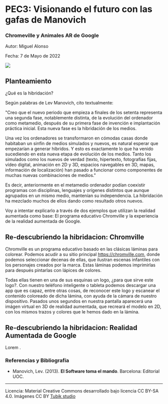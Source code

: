 # PEC3: Visionando el futuro con las gafas de Manovich 

### Chromeville y Animales AR de Google 


Autor: Miguel Alonso


Fecha: 7 de Mayo de 2022

<img src="https://github.com/migalomel/PEC3_Manovich_Reloaded/blob/main/H%C3%ADbrido.png" /> 


## Planteamiento


¿Qué es la hibridación?

Según palabras de Lev Manovich, cito textualmente:

"Creo que el nuevo periodo que empieza a finales de los setenta representa una segunda fase, notablemente distinta, de la evolución del ordenador como metamedio, después de su primera fase de invención e implantación práctica inicial. Esta nueva fase es la hibridación de los medios.

Una vez los ordenadores se transformaron en cómodas casas donde habitaban un sinfín de medios simulados y nuevos, es natural esperar que empezarían a generar híbridos. Y esto es exactamente lo que ha venido sucediendo en esta nueva etapa de evolución de los medios. Tanto los simulados como los nuevos de verdad (texto, hipertexto, fotografías fijas, vídeo digital, animación en 2D y 3D, espacios navegables en 3D, mapas, información de localización) han pasado a funcionar como componentes de muchas nuevas combinaciones de medios."

Es decir, anteriormente en el metamedio ordenador podían coexistir programas con disciplinas, lenguajes y orígenes distintos que aunque agrupados en un mismo medio, mantenían su independencia. La hibridación ha mezclado muchos de ellos dando como resultado otros nuevos.

Voy a intentar explicarlo a través de dos ejemplos que utilizan la realidad aumentada como base: El programa educativo Chromville y la experiencia de la realidad aumentada de Google.


## Re-descubriendo la hibridacion: Chromville

Chromville es un programa educativo basado en las clásicas láminas para colorear. Podemos acudir a su sitio principal https://chromville.com, donde podemos seleccionar decenas de ellas, que ilustran escenas infantiles con los personajes creados por la marca. Estas láminas podemos imprimirlas para después pintarlas con lápices de colores.

Todas ellas tienen en una de sus esquinas un logo, ¿para que sirve este logo?. Con nuestro teléfono inteligente o tableta podemos descargar una app que es capaz, entre otras cosas, de reconocer este logo y escanear el contenido coloreado de dicha lámina, con ayuda de la cámara de nuestro dispositivo. Pasados unos segundos en nuestra pantalla aparecerá una imágen virtual en 3D de realidad aumentada, que recreará el modelo en 2D, con los mismos trazos y colores que le hemos dado en la lámina.



## Re-descubriendo la hibridacion: Realidad Aumentada de Google

Lorem .


### Referencias y Bibliografía

* Manovich, Lev. (2013). **El Software toma el mando**. Barcelona: Editorial UOC. 


----

Licencia: Material Creative Commons desarrollado bajo licencia CC BY-SA 4.0. Imágenes CC BY [Tubik studio](https://blog.tubikstudio.com/how-to-create-original-flat-illustrations-designers-tips/) 

